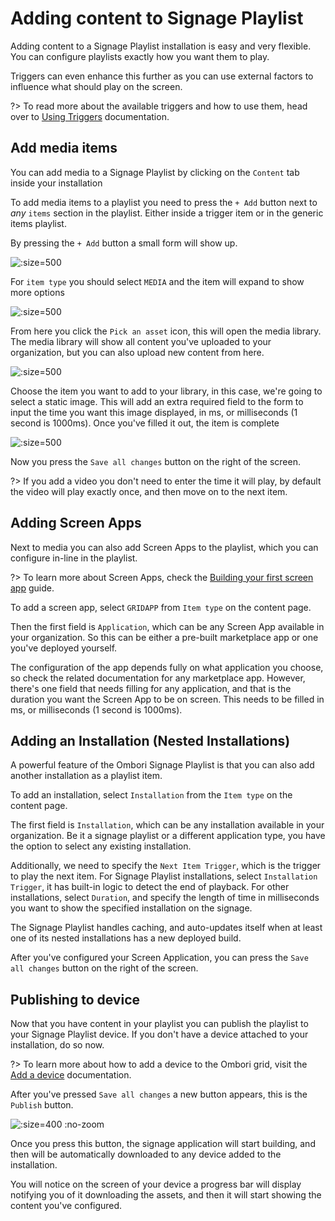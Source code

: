 # Adding content to Signage Playlist

Adding content to a Signage Playlist installation is easy and very flexible. You can configure playlists exactly how you want them to play. 

Triggers can even enhance this further as you can use external factors to influence what should play on the screen.

?> To read more about the available triggers and how to use them, head over to [Using Triggers](/apps/signage/using-triggers.md) documentation.
## Add media items
You can add media to a Signage Playlist by clicking on the `Content` tab inside your installation

To add media items to a playlist you need to press the `+ Add` button next to *any* `items` section in the playlist. Either inside a trigger item or in the generic items playlist.

By pressing the `+ Add` button a small form will show up.

![](/assets/empty-item.png ":size=500")

For `item type` you should select `MEDIA` and the item will expand to show more options

![](/assets/media-item.png ":size=500")

From here you click the `Pick an asset` icon, this will open the media library. The media library will show all content you've uploaded to your organization, but you can also upload new content from here.

![](/assets/media-library.png ":size=500")

Choose the item you want to add to your library, in this case, we're going to select a static image. This will add an extra required field to the form to input the time you want this image displayed, in ms, or milliseconds (1 second is 1000ms). Once you've filled it out, the item is complete

![](/assets/filled-item.png ":size=500")

Now you press the `Save all changes` button on the right of the screen. 

?> If you add a video you don't need to enter the time it will play, by default the video will play exactly once, and then move on to the next item.

## Adding Screen Apps
Next to media you can also add Screen Apps to the playlist, which you can configure in-line in the playlist. 

?> To learn more about Screen Apps, check the [Building your first screen app](/app-development/building-your-first-screen-app.md) guide.

To add a screen app, select `GRIDAPP` from `Item type` on the content page. 

Then the first field is `Application`, which can be any Screen App available in your organization. So this can be either a pre-built marketplace app or one you've deployed yourself.

The configuration of the app depends fully on what application you choose, so check the related documentation for any marketplace app. However, there's one field that needs filling for any application, and that is the duration you want the Screen App to be on screen. This needs to be filled in ms, or milliseconds (1 second is 1000ms).

## Adding an Installation (Nested Installations)
A powerful feature of the Ombori Signage Playlist is that you can also add another installation as a playlist item.

To add an installation, select `Installation` from the `Item type` on the content page. 

The first field is `Installation`, which can be any installation available in your organization. Be it a signage playlist or a different application type, you have the option to select any existing installation.

Additionally, we need to specify the `Next Item Trigger`, which is the trigger to play the next item. For Signage Playlist installations, select `Installation Trigger`, it has built-in logic to detect the end of playback. For other installations, select `Duration`, and specify the length of time in milliseconds you want to show the specified installation on the signage.

The Signage Playlist handles caching, and auto-updates itself when at least one of its nested installations has a new deployed build.

After you've configured your Screen Application, you can press the `Save all changes` button on the right of the screen.

## Publishing to device
Now that you have content in your playlist you can publish the playlist to your Signage Playlist device. If you don't have a device attached to your installation, do so now. 

?> To learn more about how to add a device to the Ombori grid, visit the [Add a device](/general/adding-device.md) documentation.

After you've pressed `Save all changes` a new button appears, this is the `Publish` button.

![](/assets/publish-button.png ":size=400 :no-zoom")

Once you press this button, the signage application will start building, and then will be automatically downloaded to any device added to the installation. 

You will notice on the screen of your device a progress bar will display notifying you of it downloading the assets, and then it will start showing the content you've configured.